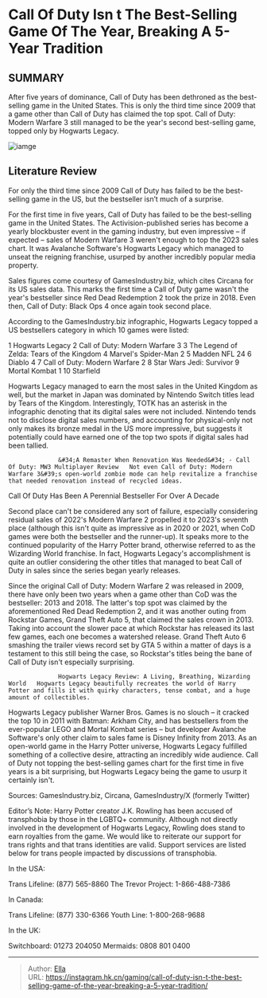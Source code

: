 # Call Of Duty Isn t The Best-Selling Game Of The Year, Breaking A 5-Year Tradition


## SUMMARY 



  After five years of dominance, Call of Duty has been dethroned as the best-selling game in the United States.   This is only the third time since 2009 that a game other than Call of Duty has claimed the top spot.   Call of Duty: Modern Warfare 3 still managed to be the year&#39;s second best-selling game, topped only by Hogwarts Legacy.  

![iamge](https://static1.srcdn.com/wordpress/wp-content/uploads/2023/12/call-of-duty-mw3-hogwarts-legacy.jpg)

## Literature Review

For only the third time since 2009 Call of Duty has failed to be the best-selling game in the US, but the bestseller isn’t much of a surprise.




For the first time in five years, Call of Duty has failed to be the best-selling game in the United States. The Activision-published series has become a yearly blockbuster event in the gaming industry, but even impressive – if expected – sales of Modern Warfare 3 weren&#39;t enough to top the 2023 sales chart. It was Avalanche Software&#39;s Hogwarts Legacy which managed to unseat the reigning franchise, usurped by another incredibly popular media property.




Sales figures come courtesy of GamesIndustry.biz, which cites Circana for its US sales data. This marks the first time a Call of Duty game wasn&#39;t the year&#39;s bestseller since Red Dead Redemption 2 took the prize in 2018. Even then, Call of Duty: Black Ops 4 once again took second place.


 

According to the GamesIndustry.biz infographic, Hogwarts Legacy topped a US bestsellers category in which 10 games were listed:

 1  Hogwarts Legacy   2  Call of Duty: Modern Warfare 3   3  The Legend of Zelda: Tears of the Kingdom   4  Marvel&#39;s Spider-Man 2   5  Madden NFL 24   6  Diablo 4   7  Call of Duty: Modern Warfare 2   8  Star Wars Jedi: Survivor   9  Mortal Kombat 1   10  Starfield   






Hogwarts Legacy managed to earn the most sales in the United Kingdom as well, but the market in Japan was dominated by Nintendo Switch titles lead by Tears of the Kingdom. Interestingly, TOTK has an asterisk in the infographic denoting that its digital sales were not included. Nintendo tends not to disclose digital sales numbers, and accounting for physical-only not only makes its bronze medal in the US more impressive, but suggests it potentially could have earned one of the top two spots if digital sales had been tallied.

                  &#34;A Remaster When Renovation Was Needed&#34; - Call Of Duty: MW3 Multiplayer Review   Not even Call of Duty: Modern Warfare 3&#39;s open-world zombie mode can help revitalize a franchise that needed renovation instead of recycled ideas.   


 Call Of Duty Has Been A Perennial Bestseller For Over A Decade 
          




Second place can&#39;t be considered any sort of failure, especially considering residual sales of 2022&#39;s Modern Warfare 2 propelled it to 2023&#39;s seventh place (although this isn&#39;t quite as impressive as in 2020 or 2021, when CoD games were both the bestseller and the runner-up). It speaks more to the continued popularity of the Harry Potter brand, otherwise referred to as the Wizarding World franchise. In fact, Hogwarts Legacy&#39;s accomplishment is quite an outlier considering the other titles that managed to beat Call of Duty in sales since the series began yearly releases.

Since the original Call of Duty: Modern Warfare 2 was released in 2009, there have only been two years when a game other than CoD was the bestseller: 2013 and 2018. The latter&#39;s top spot was claimed by the aforementioned Red Dead Redemption 2, and it was another outing from Rockstar Games, Grand Theft Auto 5, that claimed the sales crown in 2013. Taking into account the slower pace at which Rockstar has released its last few games, each one becomes a watershed release. Grand Theft Auto 6 smashing the trailer views record set by GTA 5 within a matter of days is a testament to this still being the case, so Rockstar&#39;s titles being the bane of Call of Duty isn&#39;t especially surprising.




                  Hogwarts Legacy Review: A Living, Breathing, Wizarding World   Hogwarts Legacy beautifully recreates the world of Harry Potter and fills it with quirky characters, tense combat, and a huge amount of collectibles.   

Hogwarts Legacy publisher Warner Bros. Games is no slouch – it cracked the top 10 in 2011 with Batman: Arkham City, and has bestsellers from the ever-popular LEGO and Mortal Kombat series – but developer Avalanche Software&#39;s only other claim to sales fame is Disney Infinity from 2013. As an open-world game in the Harry Potter universe, Hogwarts Legacy fulfilled something of a collective desire, attracting an incredibly wide audience. Call of Duty not topping the best-selling games chart for the first time in five years is a bit surprising, but Hogwarts Legacy being the game to usurp it certainly isn&#39;t.

Sources: GamesIndustry.biz, Circana, GamesIndustry/X (formerly Twitter)



Editor’s Note: Harry Potter creator J.K. Rowling has been accused of transphobia by those in the LGBTQ&#43; community. Although not directly involved in the development of Hogwarts Legacy, Rowling does stand to earn royalties from the game. We would like to reiterate our support for trans rights and that trans identities are valid. Support services are listed below for trans people impacted by discussions of transphobia.


In the USA:


  Trans Lifeline: (877) 565-8860   The Trevor Project: 1-866-488-7386  


In Canada:


  Trans Lifeline: (877) 330-6366   Youth Line: 1-800-268-9688  


In the UK:


  Switchboard: 01273 204050   Mermaids: 0808 801 0400  








---

> Author: [Ella](https://instagram.hk.cn/)  
> URL: https://instagram.hk.cn/gaming/call-of-duty-isn-t-the-best-selling-game-of-the-year-breaking-a-5-year-tradition/  

